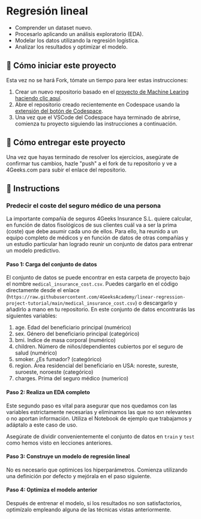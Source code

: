 <!-- hide -->
# Regresión lineal
<!-- endhide -->

- Comprender un dataset nuevo.
- Procesarlo aplicando un análisis exploratorio (EDA).
- Modelar los datos utilizando la regresión logística.
- Analizar los resultados y optimizar el modelo.

## 🌱  Cómo iniciar este proyecto

Esta vez no se hará Fork, tómate un tiempo para leer estas instrucciones:

1. Crear un nuevo repositorio basado en el [proyecto de Machine Learing](https://github.com/4GeeksAcademy/machine-learning-python-template/generate) [haciendo clic aquí](https://github.com/4GeeksAcademy/machine-learning-python-template).
2. Abre el repositorio creado recientemente en Codespace usando la [extensión del botón de Codespace](https://docs.github.com/en/codespaces/developing-in-codespaces/creating-a-codespace-for-a-repository#creating-a-codespace-for-a-repository).
3. Una vez que el VSCode del Codespace haya terminado de abrirse, comienza tu proyecto siguiendo las instrucciones a continuación.

## 🚛 Cómo entregar este proyecto

Una vez que hayas terminado de resolver los ejercicios, asegúrate de confirmar tus cambios, hazle "push" a el fork de tu repositorio y ve a 4Geeks.com para subir el enlace del repositorio.

## 📝 Instructions

### Predecir el coste del seguro médico de una persona

La importante compañía de seguros 4Geeks Insurance S.L. quiere calcular, en función de datos fisológicos de sus clientes cuál va a ser la prima (coste) que debe asumir cada uno de ellos. Para ello, ha reunido a un equipo completo de médicos y en función de datos de otras compañías y un estudio particular han logrado reunir un conjunto de datos para entrenar un modelo predictivo.

#### Paso 1: Carga del conjunto de datos

El conjunto de datos se puede encontrar en esta carpeta de proyecto bajo el nombre `medical_insurance_cost.csv`. Puedes cargarlo en el código directamente desde el enlace (`https://raw.githubusercontent.com/4GeeksAcademy/linear-regression-project-tutorial/main/medical_insurance_cost.csv`) o descargarlo y añadirlo a mano en tu repositorio. En este conjunto de datos encontrarás las siguientes variables:

1. age. Edad del beneficiario principal (numérico)
2. sex. Género del beneficiario principal (categórico)
3. bmi. Indice de masa corporal (numérico)
4. children. Número de niños/dependientes cubiertos por el seguro de salud (numérico)
5. smoker. ¿Es fumador? (categórico)
6. region. Área residencial del beneficiario en USA: noreste, sureste, suroeste, noroeste (categórico)
7. charges. Prima del seguro médico (numerico)

#### Paso 2: Realiza un EDA completo

Este segundo paso es vital para asegurar que nos quedamos con las variables estrictamente necesarias y eliminamos las que no son relevantes o no aportan información. Utiliza el Notebook de ejemplo que trabajamos y adáptalo a este caso de uso.

Asegúrate de dividir convenientemente el conjunto de datos en `train` y `test` como hemos visto en lecciones anteriores.

#### Paso 3: Construye un modelo de regresión lineal

No es necesario que optimices los hiperparámetros. Comienza utilizando una definición por defecto y mejórala en el paso siguiente.

#### Paso 4: Optimiza el modelo anterior

Después de entrenar el modelo, si los resultados no son satisfactorios, optimízalo empleando alguna de las técnicas vistas anteriormente.